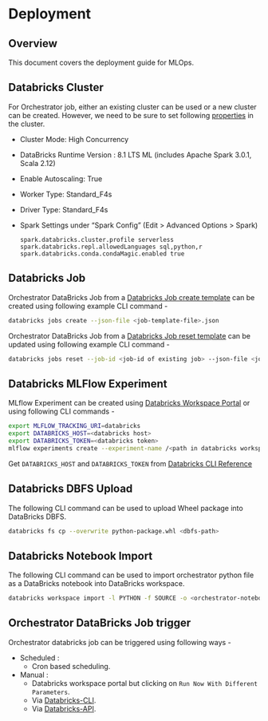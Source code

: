 # Deployment

## Overview

This document covers the deployment guide for MLOps.

## Databricks Cluster

For Orchestrator job, either an existing cluster can be used or a new cluster can be created. However, we need to be sure to set following [properties](https://docs.microsoft.com/en-us/azure/databricks/dev-tools/api/latest/clusters#--request-structure-of-the-cluster-definition) in the cluster.

- Cluster Mode: High Concurrency
- DataBricks Runtime Version : 8.1 LTS ML (includes Apache Spark 3.0.1, Scala 2.12)
- Enable Autoscaling: True
- Worker Type: Standard_F4s
- Driver Type: Standard_F4s
- Spark Settings under “Spark Config” (Edit > Advanced Options > Spark)
  
  ```configuration
  spark.databricks.cluster.profile serverless
  spark.databricks.repl.allowedLanguages sql,python,r
  spark.databricks.conda.condaMagic.enabled true
  ```

## Databricks Job

Orchestrator DataBricks Job from a [Databricks Job create template](https://docs.microsoft.com/en-us/azure/databricks/dev-tools/api/latest/jobs#--create) can be created using following example CLI command -

```sh
databricks jobs create --json-file <job-template-file>.json
```

Orchestrator DataBricks Job from a [Databricks Job reset template](https://docs.microsoft.com/en-us/azure/databricks/dev-tools/api/latest/jobs#--reset) can be updated using following example CLI command -

```sh
databricks jobs reset --job-id <job-id of existing job> --json-file <job-template-file>.json
```

## Databricks MLFlow Experiment

MLflow Experiment can be created using [Databricks Workspace Portal](https://docs.microsoft.com/en-us/azure/databricks/applications/mlflow/tracking#workspace-experiments) or using following CLI commands -

```sh
export MLFLOW_TRACKING_URI=databricks
export DATABRICKS_HOST=<databricks host>
export DATABRICKS_TOKEN=<databricks token>
mlflow experiments create --experiment-name /<path in databricks workspace>/<experiment name>
```

Get `DATABRICKS_HOST` and `DATABRICKS_TOKEN` from [Databricks CLI Reference](https://docs.microsoft.com/en-us/azure/databricks/dev-tools/cli/)

## Databricks DBFS Upload

The following CLI command can be used to upload Wheel package into DataBricks DBFS.

```sh
databricks fs cp --overwrite python-package.whl <dbfs-path>
```

## Databricks Notebook Import

The following CLI command can be used to import orchestrator python file as a DataBricks notebook into DataBricks workspace.

```sh
databricks workspace import -l PYTHON -f SOURCE -o <orchestrator-notebook-python-file>.py <databricks-workspace-path>
```

## Orchestrator DataBricks Job trigger

Orchestrator databricks job can be triggered using following ways -

- Scheduled :  
  - Cron based scheduling.
- Manual :  
  - Databricks workspace portal but clicking on `Run Now With Different Parameters`.
  - Via [Databricks-CLI](https://docs.microsoft.com/en-us/azure/databricks/dev-tools/cli/jobs-cli).
  - Via [Databricks-API](https://docs.microsoft.com/en-us/azure/databricks/dev-tools/api/latest/jobs#--run-now).
